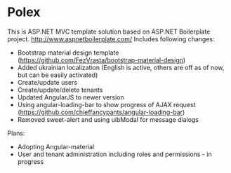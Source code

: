 # Polex
This is ASP.NET MVC template solution based on ASP.NET Boilerplate project. http://www.aspnetboilerplate.com/
Includes following changes:
- Bootstrap material design template (https://github.com/FezVrasta/bootstrap-material-design)
- Added ukrainian localization (English is active, others are off as of now, but can be easily activated)
- Create/update users
- Create/update/delete tenants
- Updated AngularJS to newer version
- Using angular-loading-bar to show progress of AJAX request (https://github.com/chieffancypants/angular-loading-bar)
- Removed sweet-alert and using uibModal for message dialogs

Plans:
- Adopting Angular-material
- User and tenant administration including roles and permissions - in progress

